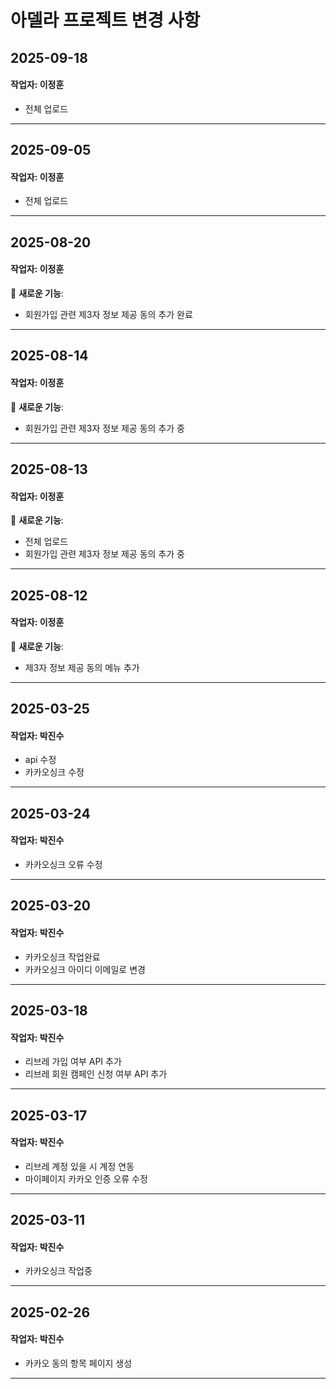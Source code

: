 # 아델라 프로젝트 변경 사항

## 2025-09-18

#### 작업자: 이정훈
- 전체 업로드
---

## 2025-09-05

#### 작업자: 이정훈

- 전체 업로드
---

## 2025-08-20

#### 작업자: 이정훈

🌟 **새로운 기능**:
- 회원가입 관련 제3자 정보 제공 동의 추가 완료
---

## 2025-08-14

#### 작업자: 이정훈

🌟 **새로운 기능**:
- 회원가입 관련 제3자 정보 제공 동의 추가 중
---

## 2025-08-13

#### 작업자: 이정훈

🌟 **새로운 기능**:
- 전체 업로드
- 회원가입 관련 제3자 정보 제공 동의 추가 중
---

## 2025-08-12

#### 작업자: 이정훈

🌟 **새로운 기능**:
- 제3자 정보 제공 동의 메뉴 추가
---

## 2025-03-25

#### 작업자: 박진수

- api 수정
- 카카오싱크 수정

---

## 2025-03-24

#### 작업자: 박진수

- 카카오싱크 오류 수정

---

## 2025-03-20

#### 작업자: 박진수

- 카카오싱크 작업완료
- 카카오싱크 아이디 이메일로 변경

---

## 2025-03-18

#### 작업자: 박진수

- 리브레 가입 여부 API 추가
- 리브레 회원 캠페인 신청 여부 API 추가

---


## 2025-03-17

#### 작업자: 박진수

- 리브레 계정 있을 시 계정 연동
- 마이페이지 카카오 인증 오류 수정

---

## 2025-03-11

#### 작업자: 박진수

- 카카오싱크 작업중

---

## 2025-02-26

#### 작업자: 박진수

- 카카오 동의 항목 페이지 생성

---